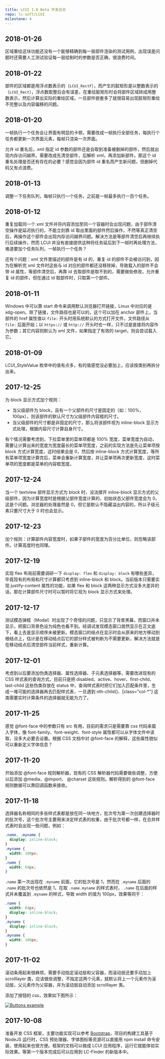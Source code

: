 ```yaml
---
title: LCUI 1.0 Beta 开发日志
repo: lc-soft/LCUI
milestone: 4
---
```

## 2018-01-26
区域重绘这块功能还没有一个能够精确到每一层部件渲染的测试用例，出现误差问题时还需要人工测试验证每一层绘制时的参数是否正确，很浪费时间。

## 2018-01-22

部件的区域都是用浮点数表示的（`LCUI_RectF`），而产生的脏矩形是以整数表示的（`LCUI_Rect`），浮点数取整后会有误差，在重绘脏矩形时会将部件区域转成用整数表示，然后计算出实际的重绘区域，一旦部件嵌套多了就很容易出现脏矩形重绘不完整以及内容偏移的问题。

## 2018-01-20

一帧执行一个任务会让界面有明显的卡顿，需要改成一帧执行全部任务，每执行个任务都更新一次界面元素，每帧只渲染一次界面。

允许 id 重名后，xml 指定 id 参数的部件还是会取到准备被删掉的部件，然后就出现内存访问越界。需要改成先清空部件，后解析 xml，再添加新部件。那这个 id 重名处理是否还有存在的必要？感觉会因为部件 id 重名而产生新问题，但删掉代码又有点浪费。

## 2018-01-13

调整一下任务队列，每帧只执行一个任务，之前是一帧最多执行一百个任务。

## 2018-01-12

重复加载同一个 xml 文件并将内容添加至同一个容器时会出现问题，由于部件清空操作是延迟执行的，不能立刻靠 id 取出里面的部件然后操作，不然等真正清空后，再操作这个部件会出现内存访问越界问题。解决方法是等部件清空后再继续执行后续操作，然而 LCUI 并没有直接提供这种将任务延后到下一帧时再处理方法，难道要加个任务队列，一帧执行一个任务？

还有个问题：xml 文件里描述的部件是有 id 的，重复 id 的部件不会被访问到，因为在解析完 xml 文件时这些与 id 对应的部件都还没移除掉，导致载入的部件不会带 id 属性，等部件清空后，再靠 id 去取部件是取不到的，需要做些修改，允许重复 id 的部件，但在通过 id 取部件时，只取第一个部件。

## 2018-01-11

Windows 中可以靠 start 命令来调用默认浏览器打开链接，Linux 中对应的是 xdg-open。除了链接，文件路径也是可以的，这个可以加在 anchor 部件上，当部件的 href 属性值以 `file:` 开头时用系统默认的方式打开文件，文件路径从 `file:` 后面开始；以 `https://` 或 `http://` 开头时也一样，只不过是直接将内容作为参数；其它内容则默认为 xml 文件，如果指定了有效的 target，则会尝试载入它。

## 2018-01-09

LCUI_StyleValue 枚举中的值有点多，有的值感觉没必要加上，应该按类别再拆分出来。

## 2017-12-25

为 block 显示方式加个规则：

- 当父级部件为 block，且有一个父部件的尺寸是固定的（如：100%，100px），则该部件的默认尺寸为父级部件内容框的尺寸。
- 当父级部件的尺寸都是非固定的尺寸，那么将该部件视为 inline-block 显示方式处理，根据内容尺寸计算自身尺寸。

有个情况需要考虑到，下拉菜单里的菜单项都是 100% 宽度，菜单宽度为自动，需要让计算出来的宽度为宽度最长的菜单项宽度，之前的实现方法是先让菜单项按 block 方式计算宽度，这时结果会是 0，然后按 inline-block 方式计算宽度，等所有菜单项宽度计算完后，菜单会重新计算宽度，并让菜单项再次更新宽度，这时菜单项的宽度都是菜单的内容框宽度。

## 2017-12-24

当一个 textview 部件显示方式为 block 时，没法撑开 inline-block 显示方式的父级部件，因为计算宽度时是根据父部件宽度计算的，初始状态父部件宽度会为 0，这是个问题。浏览器的处理虽然是 0，但它是默认不隐藏溢出内容的，所以子级元素只要尺寸大于 0 时也会显示。

## 2017-12-23

加个规则：计算部件内容宽度时，如果子部件的宽度为百分比单位，则忽略该部件。计算高度时也同理。

## 2017-12-19

实现 flex 布局前需要调研一下 `display: flex` 和 `display: block` 有哪些差异，毕竟现有的布局和尺寸计算都只考虑到 inline-block 和 block。当前版本只需要实现 justify-content 属性的功能，如果 flex 和 block 这两种显示方式没多大差异的话，那在计算部件尺寸时可以暂时将它视为 block 显示方式来处理。

## 2017-12-17

测试模态弹框（Modal）时出现了个奇怪的问题，只显示了背景黑幕，而窗口并未显示，把窗口背景色设为纯色也看不到。经调试发现模态窗口居然显示在正文底下，看上去是显示顺序未被更新。模态窗口的结点在显示时会从原来的地方移动到根结点上，估计是在移动结点后它的部分样式被判断为不需要更新，解决方法就是在移动结点后清空部件当前样式，重新计算。

## 2017-12-01

考虑到以后要添加伪类选择器、属性选择器、子元素选择器等，需要改进现有的 CSS 样式表的查询方式。目前只是把 disabled、active、hover、first-child、last-child 这些伪类存放在 status 中，查询样式表时把它们加入匹配条件里，生成一堆可能的选择器再去匹配样式表，一旦遇到 nth-child()、[class="col-*"] 这类需要实时计算条件的选择器就无能为力了。

## 2017-11-25

感觉 @font-face 中的参数只有 src 有用，目前的需求只是需要靠 css 代码来载入字体，像 font-family、font-weight、font-style 属性都可以从字体文件中读取，没多大必要去设置。根据 CSS 文档中对 @font-face 的解释，这些属性貌似可以重新定义字体信息？

## 2017-11-20

开始添加 @font-face 规则解析器，现有的 CSS 解析器代码需要做些调整，方便以后添加 @media、@import、 @charset 这些规则。解析得到的 @font-face 规则数据可以靠回调函数来接收。

## 2017-11-18

选择器名称相同的多张样式表都是放在同一块地方，批次号为第一次创建选择器时的批次号，这个批次号主要用来决定样式表的权重，由于批次号都一样，在合并样式表时会出现一些问题，例如：

``` css
.name, .myname {
  display: inline-block;
}
.myname {
  width: 100px;
}
.name {
  width: 64px;
}
```

`.name` 第一次出现在 `.myname` 前面，它的批次号是 1，然而在 `.myname` 后面的 `.name` 的批次号也依然是 1，在取 `.name.myname` 的样式表时， `.name` 在后面的样式并未覆盖到 `.myname` 的样式，导致 width 的值为 100px，效果等同于：

``` css
.name {
  width: 64px;
  display: inline-block;
}
.myname {
  display: inline-block;
}
.myname {
  width: 100px;
}
```



## 2017-11-02

滚动条用起来很麻烦，需要手动指定滚动层和父容器，而滚动层还要手动加上 scrolllayer 类，应该做些调整，不指定这两个元素，就默认将上一个元素作为滚动层，父元素作为父容器，并为滚动层自动添加 scrolllayer 类。

添加了按钮的 css，效果如下图所示：

[![](/static/images/devlog/buttons-example.gif "Buttons example")](/static/images/devlog/buttons-example.gif)

## 2017-10-08

准备开发 CSS 框架，主要功能实现可以参考 [Bootstrap](http://getbootstrap.com/)，项目的构建工具基于 NodeJS 运行时，CSS 预处理器、字体图标等资源可以直接用 npm install 命令安装，使用起来也很方便。框架的文档可以做成 LCUI 应用程序，运行它就能体验实际效果。等第一个版本完成后可以应用到 LC-Finder 的新版本中。
